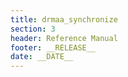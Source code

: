 ```yaml
---
title: drmaa_synchronize
section: 3
header: Reference Manual
footer: __RELEASE__
date: __DATE__
---
```


